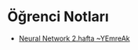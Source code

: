 # Öğrenci Notları

<!--Index-->

- [Neural Network 2.hafta ~YEmreAk](./%C3%96%C4%9Frenci%20Notlar%C4%B1/Neural%20Network%202.hafta%20~YEmreAk.pdf)

<!--Index-->
